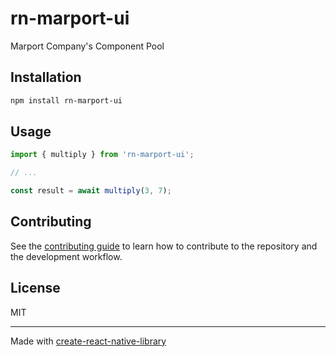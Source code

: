 # rn-marport-ui

Marport Company's Component Pool

## Installation

```sh
npm install rn-marport-ui
```

## Usage

```js
import { multiply } from 'rn-marport-ui';

// ...

const result = await multiply(3, 7);
```

## Contributing

See the [contributing guide](CONTRIBUTING.md) to learn how to contribute to the repository and the development workflow.

## License

MIT

---

Made with [create-react-native-library](https://github.com/callstack/react-native-builder-bob)
